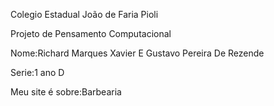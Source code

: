 Colegio Estadual João de Faria Pioli

Projeto de Pensamento Computacional

Nome:Richard Marques Xavier E Gustavo Pereira De Rezende 

Serie:1 ano D

Meu site é sobre:Barbearia
